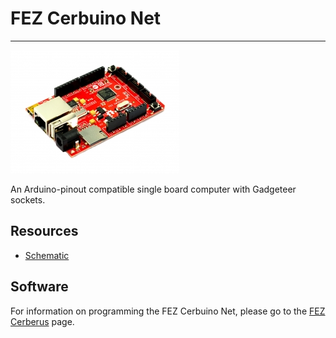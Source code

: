 # FEZ Cerbuino Net
---
![FEZ Cerbuino Net](images/fez-cerbuino-net.jpg) 

An Arduino-pinout compatible single board computer with Gadgeteer sockets.

## Resources

* [Schematic](http://files.ghielectronics.com/downloads/Schematics/FEZ/FEZ%20Cerbuino%20Net%20Rev%201.1%20Schematic.pdf)

## Software

For information on programming the FEZ Cerbuino Net, please go to the [FEZ Cerberus](../gadgeteer/fez-cerberus.md) page.
